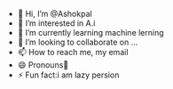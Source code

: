- 👋 Hi, I’m @Ashokpal
- 👀 I’m interested in A.i
- 🌱 I’m currently learning machine lerning
- 💞️ I’m looking to collaborate on ...
- 📫 How to reach me, my email
- 😄 Pronouns👱
- ⚡ Fun fact:i am lazy persion

<!---
Ashokpal2004/Ashokpal2004 is a ✨ special ✨ repository because its `README.md` (this file) appears on your GitHub profile.
You can click the Preview link to take a look at your changes.
--->
